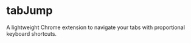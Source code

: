 # tabJump
A lightweight Chrome extension to navigate your tabs with proportional keyboard shortcuts.
